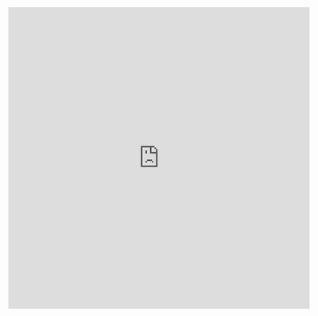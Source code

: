 <p align="center">
<iframe width="600" height="600" src="https://ionicabizau.github.io/github-profile-languages/api.html?@Danitocode" frameborder="0"></iframe>
<p>